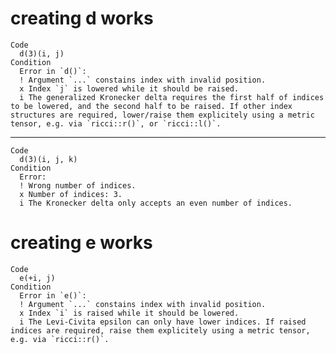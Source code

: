 # creating d works

    Code
      d(3)(i, j)
    Condition
      Error in `d()`:
      ! Argument `...` constains index with invalid position.
      x Index `j` is lowered while it should be raised.
      i The generalized Kronecker delta requires the first half of indices to be lowered, and the second half to be raised. If other index structures are required, lower/raise them explicitely using a metric tensor, e.g. via `ricci::r()`, or `ricci::l()`.

---

    Code
      d(3)(i, j, k)
    Condition
      Error:
      ! Wrong number of indices.
      x Number of indices: 3.
      i The Kronecker delta only accepts an even number of indices.

# creating e works

    Code
      e(+i, j)
    Condition
      Error in `e()`:
      ! Argument `...` constains index with invalid position.
      x Index `i` is raised while it should be lowered.
      i The Levi-Civita epsilon can only have lower indices. If raised indices are required, raise them explicitely using a metric tensor, e.g. via `ricci::r()`.

